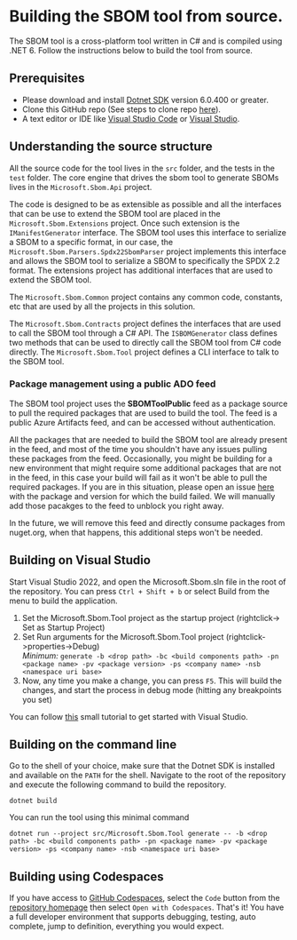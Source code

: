 # Building the SBOM tool from source.

The SBOM tool is a cross-platform tool written in C# and is compiled using .NET 6. Follow the instructions below to build the tool from source.

## Prerequisites
* Please download and install [Dotnet SDK](https://dotnet.microsoft.com/en-us/download/dotnet/6.0) version 6.0.400 or greater.
* Clone this GitHub repo (See steps to clone repo [here](https://docs.github.com/en/repositories/creating-and-managing-repositories/cloning-a-repository)).
* A text editor or IDE like [Visual Studio Code](https://code.visualstudio.com) or [Visual Studio](https://visualstudio.microsoft.com).

## Understanding the source structure

All the source code for the tool lives in the `src` folder, and the tests in the `test` folder. The core engine that drives the sbom tool to generate SBOMs lives in the `Microsoft.Sbom.Api` project. 

The code is designed to be as extensible as possible and all the interfaces that can be use to extend the SBOM tool are placed in the `Microsoft.Sbom.Extensions` project. Once such extension is the `IManifestGenerator` interface. The SBOM tool uses this interface to serialize a SBOM to a specific format, in our case, the `Microsoft.Sbom.Parsers.Spdx22SbomParser` project implements this interface and allows the SBOM tool to serialize a SBOM to specifically the SPDX 2.2 format. The extensions project has additional interfaces that are used to extend the SBOM tool.

The `Microsoft.Sbom.Common` project contains any common code, constants, etc that are used by all the projects in this solution.

The `Microsoft.Sbom.Contracts` project defines the interfaces that are used to call the SBOM tool through a C# API. The `ISBOMGenerator` class defines two methods that can be used to directly call the SBOM tool from C# code directly. The `Microsoft.Sbom.Tool` project defines a CLI interface to talk to the SBOM tool.

### Package management using a public ADO feed

The SBOM tool project uses the **SBOMToolPublic** feed as a package source to pull the required packages that are used to build the tool. The feed is a public Azure Artifacts feed, and can be accessed without authentication.

All the packages that are needed to build the SBOM tool are already present in the feed, and most of the time you shouldn't have any issues pulling these packages from the feed. Occasionally, you might be building for a new environment that might require some additional packages that are not in the feed, in this case your build will fail as it won't be able to pull the required packages. If you are in this situation, please open an issue [here](https://github.com/microsoft/sbom-tool/issues) with the package and version for which the build failed. We will manually add those pacakges to the feed to unblock you right away.

In the future, we will remove this feed and directly consume packages from nuget.org, when that happens, this additional steps won't be needed.

## Building on Visual Studio 

Start Visual Studio 2022, and open the Microsoft.Sbom.sln file in the root of the repository. You can press `Ctrl + Shift + b` or select Build from the menu to build the application.

1. Set the Microsoft.Sbom.Tool project as the startup project (rightclick-> Set as Startup Project)
1. Set Run arguments for the Microsoft.Sbom.Tool project (rightclick->properties->Debug)  
	*Minimum:* `generate -b <drop path> -bc <build components path> -pn <package name> -pv <package version> -ps <company name> -nsb <namespace uri base>`
1. Now, any time you make a change, you can press `F5`. This will build the changes, and start the process in debug mode (hitting any breakpoints you set)

You can follow [this](https://www.youtube.com/watch?v=iC3CJcYxkl0&t=31s) small tutorial to get started with Visual Studio.

## Building on the command line

Go to the shell of your choice, make sure that the Dotnet SDK is installed and available on the `PATH` for the shell. Navigate to the root of the repository and execute the following command to build the repository.

```
dotnet build
```

You can run the tool using this minimal command

```
dotnet run --project src/Microsoft.Sbom.Tool generate -- -b <drop path> -bc <build components path> -pn <package name> -pv <package version> -ps <company name> -nsb <namespace uri base>
```

## Building using Codespaces

If you have access to [GitHub Codespaces](https://docs.github.com/en/free-pro-team@latest/github/developing-online-with-codespaces/about-codespaces), select the `Code` button from the [repository homepage](https://github.com/microsoft/sbom-tool) then select `Open with Codespaces`. That's it! You have a full developer environment that supports debugging, testing, auto complete, jump to definition, everything you would expect.
